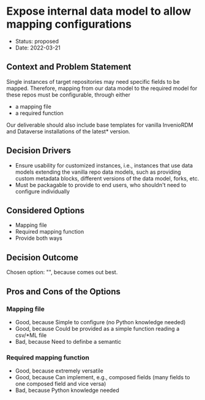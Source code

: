 <!--
SPDX-FileCopyrightText: 2022 Stephan Druskat, Oliver Bertuch, Oliver Knodel, Guido Juckeland, Michael Meinel
-->

# Expose internal data model to allow mapping configurations

* Status: proposed
* Date: 2022-03-21

## Context and Problem Statement

Single instances of target repositories may need specific fields to be mapped. Therefore, mapping from our data model to the required model for these repos must be configurable, through either

- a mapping file
- a required function

Our deliverable should also include base templates for vanilla InvenioRDM and Dataverse installations of the latest* version.

## Decision Drivers

* Ensure usability for customized instances, i.e., instances that use data models extending the vanilla repo data models, such as providing custom metadata blocks, different versions of the data model, forks, etc.
* Must be packagable to provide to end users, who shouldn't need to configure individually

## Considered Options

* Mapping file
* Required mapping function
* Provide both ways

## Decision Outcome

Chosen option: "", because comes out best.

## Pros and Cons of the Options

### Mapping file

* Good, because Simple to configure (no Python knowledge needed)
* Good, because Could be provided as a simple function reading a csv/\*ML file
* Bad, because Need to definbe a semantic

### Required mapping function

* Good, because extremely versatile
* Good, because Can implement, e.g., composed fields (many fields to one composed field and vice versa)
* Bad, because Python knowledge needed

